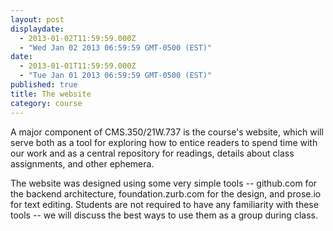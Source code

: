 ```yaml
---
layout: post
displaydate: 
  - 2013-01-02T11:59:59.000Z
  - "Wed Jan 02 2013 06:59:59 GMT-0500 (EST)"
date: 
  - 2013-01-01T11:59:59.000Z
  - "Tue Jan 01 2013 06:59:59 GMT-0500 (EST)"
published: true
title: The website
category: course
---
```


A major component of CMS.350/21W.737 is the course's website, which will serve both as a tool for exploring how to entice readers to spend time with our work and as a central repository for readings, details about class assignments, and other ephemera. 

The website was designed using some very simple tools -- github.com for the backend architecture, foundation.zurb.com for the design, and prose.io for text editing. Students are not required to have any familiarity with these tools -- we will discuss the best ways to use them as a group during class.